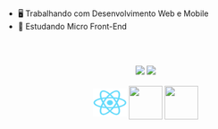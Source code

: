 <!--
**0317IL/0317IL** is a ✨ _special_ ✨ repository because its `README.md` (this file) appears on your GitHub profile.

Here are some ideas to get you started:

- 🔭 I’m currently working on ...
- 🌱 I’m currently learning ...
- 👯 I’m looking to collaborate on ...
- 🤔 I’m looking for help with ...
- 💬 Ask me about ...
- 📫 How to reach me: ...
- 😄 Pronouns: ...
- ⚡ Fun fact: ...
-->


 - 🖥️ Trabalhando com Desenvolvimento Web e Mobile
 - 📜 Estudando Micro Front-End

<br><br>

<div align="center">
  <img height="250em" src="https://media2.giphy.com/media/sJdLbUWlOUiuQ/giphy.gif?cid=ecf05e47a7edog8i8k8rt3wr1ugzgo3wlt5l7f48rczkqq36&rid=giphy.gif&ct=g"/>
  
  <img  height="250em" src="https://github-readme-stats.vercel.app/api/top-langs/?username=0317il&langs_count=5&theme=yeblu"/>
    <br><br>
  <div >  
   <img align="center" alt="React" height="50" width="60"   src="https://raw.githubusercontent.com/devicons/devicon/master/icons/react/react-original.svg"> 
  <img align="center" height="60" width="60" src="https://upload.wikimedia.org/wikipedia/commons/thumb/3/38/Jupyter_logo.svg/1200px-Jupyter_logo.svg.png" />
  <img align="center" height="60" width="60" src="https://encrypted-tbn0.gstatic.com/images?q=tbn:ANd9GcSxxBVp10Cv5a57Vmobd8m9Ss_DLPaWOJSXxtDqS47v-D1kd5weikyDxjuT6ncKjUd7_uE&usqp=CAU"/>
    </div>
  </div>
  
  
